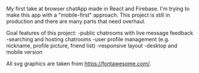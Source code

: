   My first take at browser chatApp made in React and Firebase. I'm trying to make this app with a "mobile-first" approach. This project is still in production and there are many parts that need overhaul.
  
 Goal features of this project:
-public chatrooms with live message feedback
-searching and hosting chatrooms
-user profile management (e.g. nickname, profile picture, friend list)
-responsive layout
-desktop and mobile version

All svg graphics are taken from https://fontawesome.com/.
